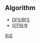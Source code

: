 ## Algorithm

- [DFS/BFS](https://github.com/knotted-developers/Computer-science/blob/main/Algorithm/DFS%5CBFS.md)
- [이진탐색](https://github.com/knotted-developers/Computer-science/blob/main/Algorithm/%EC%9D%B4%EC%A7%84%ED%83%90%EC%83%89.md)

[뒤로](https://github.com/knotted-developers/Computer-science)
